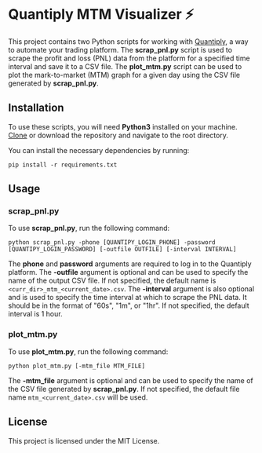 # Quantiply MTM Visualizer ⚡

This project contains two Python scripts for working with [Quantiply](https://quantiply.tech/), a way to automate your trading platform.
The **scrap_pnl.py** script is used to scrape the profit and loss (PNL) data from the platform for a specified time interval and save it to a CSV file.
The **plot_mtm.py** script can be used to plot the mark-to-market (MTM) graph for a given day using the CSV file generated by **scrap_pnl.py**.

## Installation
To use these scripts, you will need **Python3** installed on your machine. [Clone](https://github.com/saurabhyadavz/quantiply_mtm_visualizer.git) or download the repository and navigate to the root directory.

You can install the necessary dependencies by running:

```
pip install -r requirements.txt
```

## Usage
### scrap_pnl.py 

To use **scrap_pnl.py**, run the following command:
```
python scrap_pnl.py -phone [QUANTIPY_LOGIN_PHONE] -password [QUANTIPY_LOGIN_PASSWORD] [-outfile OUTFILE] [-interval INTERVAL]
```

The **phone** and **password** arguments are required to log in to the Quantiply platform. The **-outfile** argument is optional and can be used to specify the name of the output CSV file. If not specified, the default name is ```<curr_dir>_mtm_<current_date>.csv```. The **-interval** argument is also optional and is used to specify the time interval at which to scrape the PNL data. It should be in the format of "60s", "1m", or "1hr". If not specified, the default interval is 1 hour.

### plot_mtm.py

To use **plot_mtm.py**, run the following command:

```
python plot_mtm.py [-mtm_file MTM_FILE]
```

The **-mtm_file** argument is optional and can be used to specify the name of the CSV file generated by **scrap_pnl.py**.
If not specified, the default file name ```mtm_<current_date>.csv``` will be used.

## License
This project is licensed under the MIT License.
